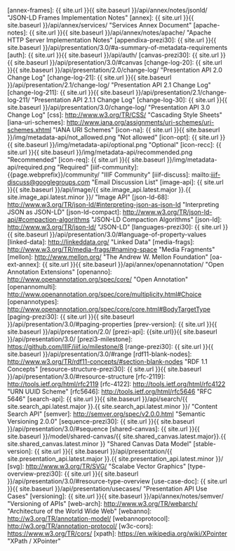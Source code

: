 [annex-frames]: {{ site.url }}{{ site.baseurl }}/api/annex/notes/jsonld/ "JSON-LD Frames Implementation Notes"
[annex]: {{ site.url }}{{ site.baseurl }}/api/annex/services/ "Services Annex Document"
[apache-notes]: {{ site.url }}{{ site.baseurl }}/api/annex/notes/apache/ "Apache HTTP Server Implementation Notes"
[appendixa-prezi30]: {{ site.url }}{{ site.baseurl }}/api/presentation/3.0/#a-summary-of-metadata-requirements
[auth]: {{ site.url }}{{ site.baseurl }}/api/auth/
[canvas-prezi30]: {{ site.url }}{{ site.baseurl }}/api/presentation/3.0/#canvas
[change-log-20]: {{ site.url }}{{ site.baseurl }}/api/presentation/2.0/change-log/ "Presentation API 2.0 Change Log"
[change-log-21]: {{ site.url }}{{ site.baseurl }}/api/presentation/2.1/change-log/ "Presentation API 2.1 Change Log"
[change-log-211]: {{ site.url }}{{ site.baseurl }}/api/presentation/2.1/change-log-211/ "Presentation API 2.1.1 Change Log"
[change-log-30]: {{ site.url }}{{ site.baseurl }}/api/presentation/3.0/change-log/ "Presentation API 3.0 Change Log"
[css]: http://www.w3.org/TR/CSS/ "Cascading Style Sheets"
[iana-uri-schemes]: http://www.iana.org/assignments/uri-schemes/uri-schemes.xhtml "IANA URI Schemes"
[icon-na]: {{ site.url }}{{ site.baseurl }}/img/metadata-api/not_allowed.png "Not allowed"
[icon-opt]: {{ site.url }}{{ site.baseurl }}/img/metadata-api/optional.png "Optional"
[icon-recc]: {{ site.url }}{{ site.baseurl }}/img/metadata-api/recommended.png "Recommended"
[icon-req]: {{ site.url }}{{ site.baseurl }}/img/metadata-api/required.png "Required"
[iiif-community]: {{page.webprefix}}/community/ "IIIF Community"
[iiif-discuss]: mailto:iiif-discuss@googlegroups.com "Email Discussion List"
[image-api]: {{ site.url }}{{ site.baseurl }}/api/image/{{ site.image_api.latest.major }}.{{ site.image_api.latest.minor }}/ "Image API"
[json-ld-68]: http://www.w3.org/TR/json-ld/#interpreting-json-as-json-ld "Interpreting JSON as JSON-LD"
[json-ld-compact]: http://www.w3.org/TR/json-ld-api/#compaction-algorithms "JSON-LD Compaction Algorithms"
[json-ld]: http://www.w3.org/TR/json-ld/ "JSON-LD"
[languages-prezi30]: {{ site.url }}{{ site.baseurl }}/api/presentation/3.0/#language-of-property-values
[linked-data]: http://linkeddata.org/ "Linked Data"
[media-frags]: http://www.w3.org/TR/media-frags/#naming-space "Media Fragments"
[mellon]: http://www.mellon.org/ "The Andrew W. Mellon Foundation"
[oa-ext-annex]: {{ site.url }}{{ site.baseurl }}/api/annex/openannotation/ "Open Annotation Extensions"
[openanno]: http://www.openannotation.org/spec/core/ "Open Annotation"
[openannomulti]: http://www.openannotation.org/spec/core/multiplicity.html#Choice
[openannotypes]: http://www.openannotation.org/spec/core/core.html#BodyTargetType
[paging-prezi30]: {{ site.url }}{{ site.baseurl }}/api/presentation/3.0/#paging-properties
[prev-version]: {{ site.url }}{{ site.baseurl }}/api/presentation/2.0/
[prezi-api]: {{site.url}}{{ site.baseurl }}/api/presentation/3.0/
[prezi3-milestone]:  https://github.com/IIIF/iiif.io/milestone/8
[range-prezi30]: {{ site.url }}{{ site.baseurl }}/api/presentation/3.0/#range
[rdf11-blank-nodes]: http://www.w3.org/TR/rdf11-concepts/#section-blank-nodes "RDF 1.1 Concepts"
[resource-structure-prezi30]: {{ site.url }}{{ site.baseurl }}/api/presentation/3.0/#resource-structure
[rfc-2119]: http://tools.ietf.org/html/rfc2119
[rfc-4122]: http://tools.ietf.org/html/rfc4122 "URN UUID Scheme"
[rfc5646]: http://tools.ietf.org/html/rfc5646 "RFC 5646"
[search-api]: {{ site.url }}{{ site.baseurl }}/api/search/{{ site.search_api.latest.major }}.{{ site.search_api.latest.minor }}/ "Content Search API"
[semver]: http://semver.org/spec/v2.0.0.html "Semantic Versioning 2.0.0"
[sequence-prezi30]: {{ site.url }}{{ site.baseurl }}/api/presentation/3.0/#sequence
[shared-canvas]: {{ site.url }}{{ site.baseurl }}/model/shared-canvas/{{ site.shared_canvas.latest.major}}.{{ site.shared_canvas.latest.minor }} "Shared Canvas Data Model"
[stable-version]: {{ site.url }}{{ site.baseurl }}/api/presentation/{{ site.presentation_api.latest.major }}.{{ site.presentation_api.latest.minor }}/
[svg]: http://www.w3.org/TR/SVG/ "Scalabe Vector Graphics"
[type-overview-prezi30]: {{ site.url }}{{ site.baseurl }}/api/presentation/3.0/#resource-type-overview
[use-case-doc]: {{ site.url }}{{ site.baseurl }}/api/presentation/usecases/ "Presentation API Use Cases"
[versioning]: {{ site.url }}{{ site.baseurl }}/api/annex/notes/semver/ "Versioning of APIs"
[web-arch]: http://www.w3.org/TR/webarch/ "Architecture of the World Wide Web"
[webanno]: http://w3.org/TR/annotation-model/
[webannoprotocol]: http://w3.org/TR/annotation-protocol/
[w3c-cors]: https://www.w3.org/TR/cors/
[xpath]: https://en.wikipedia.org/wiki/XPointer "XPath / XPointer"
